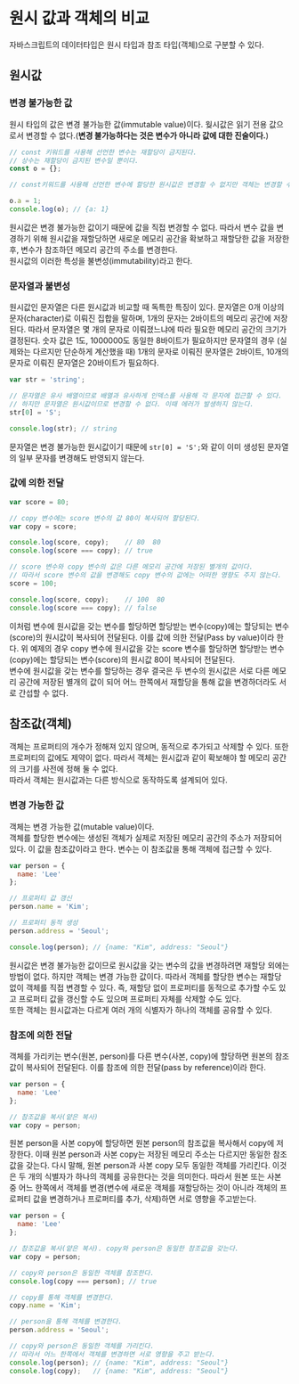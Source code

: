 # 원시 값과 객체의 비교

자바스크립트의 데이터타입은 원시 타입과 참조 타입(객체)으로 구분할 수 있다.  

## 원시값

### 변경 불가능한 값

원시 타입의 값은 변경 불가능한 값(immutable value)이다. 웢시값은 읽기 전용 값으로서 변경할 수 없다.(**변경 불가능하다는 것은 변수가 아니라 값에 대한 진술이다.**)

```javascript
// const 키워드를 사용해 선언한 변수는 재할당이 금지된다.
// 상수는 재할당이 금지된 변수일 뿐이다.
const o = {};

// const키워드를 사용해 선언한 변수에 할당한 원시값은 변경할 수 없지만 객체는 변경할 수 있다.

o.a = 1;
console.log(o); // {a: 1}
```

원시값은 변경 불가능한 값이기 때문에 값을 직접 변경할 수 없다. 따라서 변수 값을 변경하기 위해 원시값을 재할당하면 새로운 메모리 공간을 확보하고 재할당한 값을 저장한 후, 변수가 참조하던 메모리 공간의 주소를 변경한다.  
원시값의 이러한 특성을 불변성(immutability)라고 한다.

### 문자열과 불변성

원시값인 문자열은 다른 원시값과 비교할 때 독특한 특징이 있다. 문자열은 0개 이상의 문자(character)로 이뤄진 집합을 말하며, 1개의 문자는 2바이트의 메모리 공간에 저장된다. 따라서 문자열은 몇 개의 문자로 이뤄졌느냐에 따라 필요한 메모리 공간의 크기가 결정된다. 숫자 값은 1도, 1000000도 동일한 8바이트가 필요하지만 문자열의 경우 (실제와는 다르지만 단순하게 계산했을 때) 1개의 문자로 이뤄진 문자열은 2바이트, 10개의 문자로 이뤄진 문자열은 20바이트가 필요하다.  

```javascript
var str = 'string';

// 문자열은 유사 배열이므로 배열과 유사하게 인덱스를 사용해 각 문자에 접근할 수 있다.
// 하지만 문자열은 원시값이므로 변경할 수 없다. 이때 에러가 발생하지 않는다.
str[0] = 'S';

console.log(str); // string
```

문자열은 변경 불가능한 원시값이기 때문에 `str[0] = 'S';`와 같이 이미 생성된 문자열의 일부 문자를 변경해도 반영되지 않는다.  

### 값에 의한 전달

```javascript
var score = 80;

// copy 변수에는 score 변수의 값 80이 복사되어 할당된다.
var copy = score;

console.log(score, copy);    // 80  80
console.log(score === copy); // true

// score 변수와 copy 변수의 값은 다른 메모리 공간에 저장된 별개의 값이다.
// 따라서 score 변수의 값을 변경해도 copy 변수의 값에는 어떠한 영향도 주지 않는다.
score = 100;

console.log(score, copy);    // 100  80
console.log(score === copy); // false
```

이처럼 변수에 원시값을 갖는 변수를 할당하면 할당받는 변수(copy)에는 할당되는 변수(score)의 원시값이 복사되어 전달된다. 이를 값에 의한 전달(Pass by value)이라 한다. 위 예제의 경우 copy 변수에 원시값을 갖는 score 변수를 할당하면 할당받는 변수(copy)에는 할당되는 변수(score)의 원시값 80이 복사되어 전달된다.  
변수에 원시값을 갖는 변수를 할당하는 경우 결국은 두 변수의 원시값은 서로 다른 메모리 공간에 저장된 별개의 값이 되어 어느 한쪽에서 재할당을 통해 값을 변경하더라도 서로 간섭할 수 없다.

## 참조값(객체)

객체는 프로퍼티의 개수가 정해져 있지 않으며, 동적으로 추가되고 삭제할 수 있다. 또한 프로퍼티의 값에도 제약이 없다. 따라서 객체는 원시값과 같이 확보해야 할 메모리 공간의 크기를 사전에 정해 둘 수 없다.  
따라서 객체는 원시값과는 다른 방식으로 동작하도록 설계되어 있다.

### 변경 가능한 값

객체는 변경 가능한 값(mutable value)이다.  
객체를 할당한 변수에는 생성된 객체가 실제로 저장된 메모리 공간의 주소가 저장되어 있다. 이 값을 참조값이라고 한다. 변수는 이 참조값을 통해 객체에 접근할 수 있다.  

```javascript
var person = {
  name: 'Lee'
};

// 프로퍼티 값 갱신
person.name = 'Kim';

// 프로퍼티 동적 생성
person.address = 'Seoul';

console.log(person); // {name: "Kim", address: "Seoul"}
```

원시값은 변경 불가능한 값이므로 원시값을 갖는 변수의 값을 변경하려면 재할당 외에는 방법이 없다. 하지만 객체는 변경 가능한 값이다. 따라서 객체를 할당한 변수는 재할당 없이 객체를 직접 변경할 수 있다. 즉, 재할당 없이 프로퍼티를 동적으로 추가할 수도 있고 프로퍼티 값을 갱신할 수도 있으며 프로퍼티 자체를 삭제할 수도 있다.  
또한 객체는 원시값과는 다르게 여러 개의 식별자가 하나의 객체를 공유할 수 있다.

### 참조에 의한 전달

객체를 가리키는 변수(원본, person)를 다른 변수(사본, copy)에 할당하면 원본의 참조값이 복사되어 전달된다. 이를 참조에 의한 전달(pass by reference)이라 한다.

```javascript
var person = {
  name: 'Lee'
};

// 참조값을 복사(얕은 복사)
var copy = person;
```

원본 person을 사본 copy에 할당하면 원본 person의 참조값을 복사해서 copy에 저장한다. 이때 원본 person과 사본 copy는 저장된 메모리 주소는 다르지만 동일한 참조값을 갖는다. 다시 말해, 원본 person과 사본 copy 모두 동일한 객체를 가리킨다. 이것은 두 개의 식별자가 하나의 객체를 공유한다는 것을 의미한다. 따라서 원본 또는 사본 중 어느 한쪽에서 객체를 변경(변수에 새로운 객체를 재할당하는 것이 아니라 객체의 프로퍼티 값을 변경하거나 프로퍼티를 추가, 삭제)하면 서로 영향을 주고받는다.  

```javascript
var person = {
  name: 'Lee'
};

// 참조값을 복사(얕은 복사). copy와 person은 동일한 참조값을 갖는다.
var copy = person;

// copy와 person은 동일한 객체를 참조한다.
console.log(copy === person); // true

// copy를 통해 객체를 변경한다.
copy.name = 'Kim';

// person을 통해 객체를 변경한다.
person.address = 'Seoul';

// copy와 person은 동일한 객체를 가리킨다.
// 따라서 어느 한쪽에서 객체를 변경하면 서로 영향을 주고 받는다.
console.log(person); // {name: "Kim", address: "Seoul"}
console.log(copy);   // {name: "Kim", address: "Seoul"}
```
